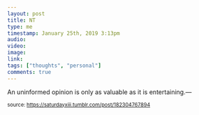 ```yaml
---
layout: post
title: NT
type: me
timestamp: January 25th, 2019 3:13pm
audio: 
video: 
image: 
link: 
tags: ["thoughts", "personal"]
comments: true
---
```

An uninformed opinion is only as valuable as it is entertaining.&mdash; 
  
<small>source: https://saturdayxiii.tumblr.com/post/182304767894</small>